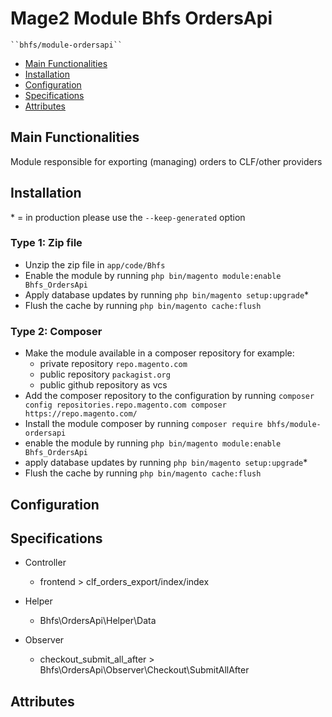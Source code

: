 # Mage2 Module Bhfs OrdersApi

    ``bhfs/module-ordersapi``

 - [Main Functionalities](#markdown-header-main-functionalities)
 - [Installation](#markdown-header-installation)
 - [Configuration](#markdown-header-configuration)
 - [Specifications](#markdown-header-specifications)
 - [Attributes](#markdown-header-attributes)


## Main Functionalities
Module responsible for exporting (managing) orders to CLF/other providers 

## Installation
\* = in production please use the `--keep-generated` option

### Type 1: Zip file

 - Unzip the zip file in `app/code/Bhfs`
 - Enable the module by running `php bin/magento module:enable Bhfs_OrdersApi`
 - Apply database updates by running `php bin/magento setup:upgrade`\*
 - Flush the cache by running `php bin/magento cache:flush`

### Type 2: Composer

 - Make the module available in a composer repository for example:
    - private repository `repo.magento.com`
    - public repository `packagist.org`
    - public github repository as vcs
 - Add the composer repository to the configuration by running `composer config repositories.repo.magento.com composer https://repo.magento.com/`
 - Install the module composer by running `composer require bhfs/module-ordersapi`
 - enable the module by running `php bin/magento module:enable Bhfs_OrdersApi`
 - apply database updates by running `php bin/magento setup:upgrade`\*
 - Flush the cache by running `php bin/magento cache:flush`


## Configuration




## Specifications

 - Controller
	- frontend > clf_orders_export/index/index

 - Helper
	- Bhfs\OrdersApi\Helper\Data

 - Observer
	- checkout_submit_all_after > Bhfs\OrdersApi\Observer\Checkout\SubmitAllAfter


## Attributes



